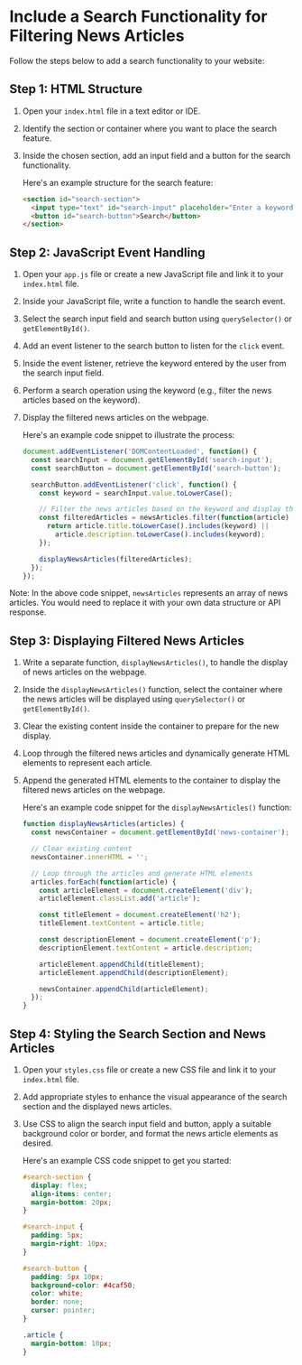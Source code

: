 

#  Include a Search Functionality for Filtering News Articles

Follow the steps below to add a search functionality to your website:

## Step 1: HTML Structure

1. Open your `index.html` file in a text editor or IDE.
2. Identify the section or container where you want to place the search feature.
3. Inside the chosen section, add an input field and a button for the search functionality.
    
    Here's an example structure for the search feature:
    
    ```html
    <section id="search-section">
      <input type="text" id="search-input" placeholder="Enter a keyword">
      <button id="search-button">Search</button>
    </section>
    ```

## Step 2: JavaScript Event Handling

1. Open your `app.js` file or create a new JavaScript file and link it to your `index.html` file.
2. Inside your JavaScript file, write a function to handle the search event.
3. Select the search input field and search button using `querySelector()` or `getElementById()`.
4. Add an event listener to the search button to listen for the `click` event.
5. Inside the event listener, retrieve the keyword entered by the user from the search input field.
6. Perform a search operation using the keyword (e.g., filter the news articles based on the keyword).
7. Display the filtered news articles on the webpage.

    Here's an example code snippet to illustrate the process:
    
    ```javascript
    document.addEventListener('DOMContentLoaded', function() {
      const searchInput = document.getElementById('search-input');
      const searchButton = document.getElementById('search-button');
    
      searchButton.addEventListener('click', function() {
        const keyword = searchInput.value.toLowerCase();
    
        // Filter the news articles based on the keyword and display the results
        const filteredArticles = newsArticles.filter(function(article) {
          return article.title.toLowerCase().includes(keyword) ||
            article.description.toLowerCase().includes(keyword);
        });
    
        displayNewsArticles(filteredArticles);
      });
    });
    ```

Note: In the above code snippet, `newsArticles` represents an array of news articles. You would need to replace it with your own data structure or API response.

## Step 3: Displaying Filtered News Articles

1. Write a separate function, `displayNewsArticles()`, to handle the display of news articles on the webpage.
2. Inside the `displayNewsArticles()` function, select the container where the news articles will be displayed using `querySelector()` or `getElementById()`.
3. Clear the existing content inside the container to prepare for the new display.
4. Loop through the filtered news articles and dynamically generate HTML elements to represent each article.
5. Append the generated HTML elements to the container to display the filtered news articles on the webpage.

    Here's an example code snippet for the `displayNewsArticles()` function:
    
    ```javascript
    function displayNewsArticles(articles) {
      const newsContainer = document.getElementById('news-container');
    
      // Clear existing content
      newsContainer.innerHTML = '';
    
      // Loop through the articles and generate HTML elements
      articles.forEach(function(article) {
        const articleElement = document.createElement('div');
        articleElement.classList.add('article');
    
        const titleElement = document.createElement('h2');
        titleElement.textContent = article.title;
    
        const descriptionElement = document.createElement('p');
        descriptionElement.textContent = article.description;
    
        articleElement.appendChild(titleElement);
        articleElement.appendChild(descriptionElement);
    
        newsContainer.appendChild(articleElement);
      });
    }
    ```

## Step 4: Styling the Search Section and News Articles

1. Open your `styles.css` file or create a new CSS file and link it to your `index.html` file.
2. Add appropriate styles to enhance the visual appearance of the search section and the displayed news articles.
3. Use CSS to align the search input field and button, apply a suitable background color or border, and format the news article elements as desired.
    
    Here's an example CSS code snippet to get you started:
    
    ```css
    #search-section {
      display: flex;
      align-items: center;
      margin-bottom: 20px;
    }
    
    #search-input {
      padding: 5px;
      margin-right: 10px;
    }
    
    #search-button {
      padding: 5px 10px;
      background-color: #4caf50;
      color: white;
      border: none;
      cursor: pointer;
    }
    
    .article {
      margin-bottom: 10px;
    }
    ```
    
